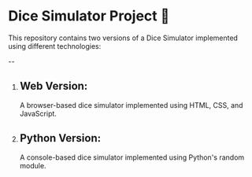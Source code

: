 # Dice Simulator Project 🎲
This repository contains two versions of a Dice Simulator implemented using different technologies:

--
1. ## Web Version:
   A browser-based dice simulator implemented using HTML, CSS, and JavaScript.
3. ## Python Version:
   A console-based dice simulator implemented using Python's random module.
